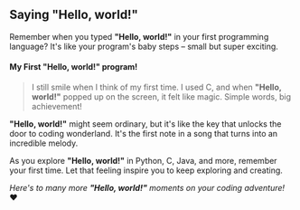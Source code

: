 ## Saying "Hello, world!"

Remember when you typed **"Hello, world!"** in your first programming language? It's like your program's baby steps – small but super exciting.

#### My First "Hello, world!" program!

> I still smile when I think of my first time. I used C, and when **"Hello, world!"** popped up on the screen, it felt like magic. Simple words, big achievement!

**"Hello, world!"** might seem ordinary, but it's like the key that unlocks the door to coding wonderland. It's the first note in a song that turns into an incredible melody.

As you explore **"Hello, world!"** in Python, C, Java, and more, remember your first time. Let that feeling inspire you to keep exploring and creating.

_Here's to many more **"Hello, world!"** moments on your coding adventure!_ ❤️
